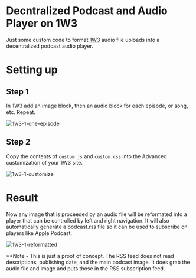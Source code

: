 # Decntralized Podcast and Audio Player on 1W3

Just some custom code to format [1W3](https://1w3.io) audio file uploads into a decentralized podcast audio player.

# Setting up

## Step 1

In 1W3 add an image block, then an audio block for each episode, or song, etc. Repeat.

![1w3-1-one-episode](https://github.com/zadok7/1w3-customized-audio-podcast-player/assets/88821511/7fa00bf1-6034-4f24-b847-1614f4396d96)

## Step 2

Copy the contents of `custom.js` and `custom.css` into the Advanced customization of your 1W3 site.

![1w3-1-customize](https://github.com/zadok7/1w3-customized-audio-podcast-player/assets/88821511/5d92a6bc-f256-45be-830a-5da9c5c37432)

# Result

Now any image that is proceeded by an audio file will be reformated into a player that can be controlled by left and right navigation. It will also automatically generate a podcast.rss file so it can be used to subscribe on players like Apple Podcast.

![1w3-1-reformatted](https://github.com/zadok7/1w3-customized-audio-podcast-player/assets/88821511/1e8b3e64-fb6f-49c3-9605-59ada9a85647)

**Note - This is just a proof of concept. The RSS feed does not read descriptions, publishing date, and the main podcast image. It does grab the audio file and image and puts those in the RSS subscription feed.
